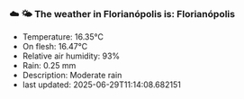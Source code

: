 ### ☁️ 🌤️  The weather in Florianópolis is: Florianópolis

- Temperature: 16.35°C
- On flesh: 16.47°C
- Relative air humidity: 93%
- Rain: 0.25 mm
- Description: Moderate rain
- last updated: 2025-06-29T11:14:08.682151
